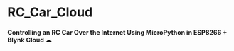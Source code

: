 # RC_Car_Cloud

#### Controlling an RC Car Over the Internet Using MicroPython in ESP8266 + Blynk Cloud ☁
